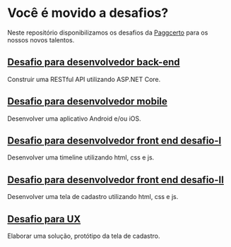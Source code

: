 # Você é movido a desafios?

Neste repositório disponibilizamos os desafios da [Paggcerto](https://www.paggcerto.com.br/) para os nossos novos talentos.

## [Desafio para desenvolvedor back-end](https://github.com/paggcerto-sa/desafios/blob/master/back-end.md)
Construir uma RESTful API utilizando ASP.NET Core.

## [Desafio para desenvolvedor mobile](https://github.com/paggcerto-sa/desafios/blob/master/mobile.md)
Desenvolver uma aplicativo Android e/ou iOS.

## [Desafio para desenvolvedor front end desafio-I](https://github.com/paggcerto-sa/desafios/blob/master/front-end.md)
Desenvolver uma timeline utilizando html, css e js.

## [Desafio para desenvolvedor front end desafio-II](https://github.com/paggcerto-sa/desafios/blob/master/front-end-cadastro.md)
Desenvolver uma tela de cadastro utilizando html, css e js.

## [Desafio para UX ](https://github.com/paggcerto-sa/desafios/blob/master/ux.md)
Elaborar uma solução, protótipo da tela de cadastro.
